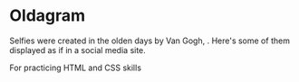 # Oldagram

Selfies were created in the olden days by Van Gogh, .
Here's some of them displayed as if in a social media site.

For practicing HTML and CSS skills 